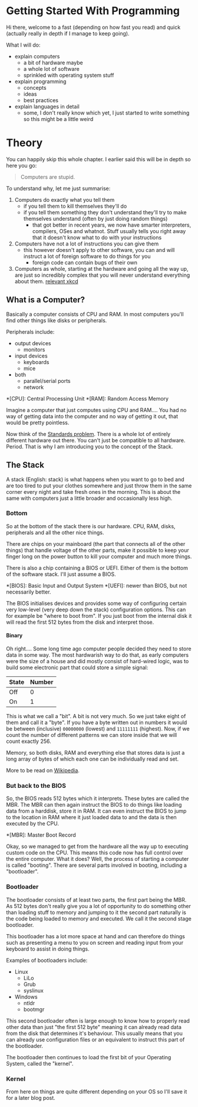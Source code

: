 # Getting Started With Programming

Hi there, welcome to a fast (depending on how fast you read) and quick
(actually really in depth if I manage to keep going).

What I will do:

- explain computers
	- a bit of hardware maybe
	- a whole lot of software
	- sprinkled with operating system stuff
- explain programming
	- concepts
	- ideas
	- best practices
- explain languages in detail
	- some, I don't really know which yet, I just started to write something so
	  this might be a little weird

# Theory

You can happily skip this whole chapter.
I earlier said this will be in depth so here you go:

> Computers are stupid.

To understand why, let me just summarise:

1. Computers do exactly what you tell them
	- if you tell them to kill themselves they'll do
	- if you tell them something they don't understand they'll try to make
	  themselves understand (often by just doing random things)
		- that got better in recent years, we now have smarter interpreters,
		  compilers, OSes and whatnot. Stuff usually tells you right away that
		  it doesn't know what to do with your instructions
2. Computers have not a lot of instructions you can give them
	- this however doesn't apply to other software, you can and will instruct a
	  lot of foreign software to do things for you
		- foreign code can contain bugs of their own
3. Computers as whole, starting at the hardware and going all the way up, are
   just so incredibly complex that you will never understand everything about
   them. [relevant xkcd](https://xkcd.com/1605/)

## What is a Computer?

Basically a computer consists of CPU and RAM.
In most computers you'll find other things like disks or peripherals.

Peripherals include:

- output devices
	- monitors
- input devices
	- keyboards
	- mice
- both
	- parallel/serial ports
	- network

*[CPU]: Central Processing Unit
*[RAM]: Random Access Memory

Imagine a computer that just computes using CPU and RAM.…
You had no way of getting data into the computer and no way of getting it out,
that would be pretty pointless.

Now think of the [Standards problem](https://xkcd.com/927/).
There is a whole lot of entirely different hardware out there.
You can't just be compatible to all hardware.
Period.
That is why I am introducing you to the concept of the Stack.

## The Stack

A stack (English: stack) is what happens when you want to go to bed and are too
tired to put your clothes somewhere and just throw them in the same corner
every night and take fresh ones in the morning.
This is about the same with computers just a little broader and occasionally
less high.

### Bottom

So at the bottom of the stack there is our hardware.
CPU, RAM, disks, peripherals and all the other nice things.

There are chips on your mainboard (the part that connects all of the other
things) that handle voltage of the other parts, make it possible to keep your
finger long on the power button to kill your computer and much more things.

There is also a chip containing a BIOS or UEFI.
Either of them is the bottom of the software stack.
I'll just assume a BIOS.

*[BIOS]: Basic Input and Output System
*[UEFI]: newer than BIOS, but not necessarily better.

The BIOS initialises devices and provides some way of configuring certain very
low-level (very deep down the stack) configuration options.
This can for example be "where to boot from".
If you just boot from the internal disk it will read the first 512 bytes from
the disk and interpret those.

#### Binary

Oh right.…
Some long time ago computer people decided they need to store data in some way.
The most hardwarish way to do that, as early computers were the size of a
house and did mostly consist of hard-wired logic, was to build some electronic
part that could store a simple signal:

| State | Number |
|-------|--------|
| Off   | 0      |
| On    | 1      |

This is what we call a "bit".
A bit is not very much.
So we just take eight of them and call it a "byte".
If you have a byte written out in numbers it would be between (inclusive)
`00000000` (lowest) and `11111111` (highest).
Now, if we count the number of different patterns we can store inside that we
will count exactly 256.

Memory, so both disks, RAM and everything else that stores data is just a long
array of bytes of which each one can be individually read and set.

More to be read on [Wikipedia](https://en.wikipedia.org/wiki/Binary_number).

### But back to the BIOS

So, the BIOS reads 512 bytes which it interprets.
These bytes are called the MBR.
The MBR can then again instruct the BIOS to do things like loading data from a
harddisk, store it in RAM.
It can even instruct the BIOS to jump to the location in RAM where it just
loaded data to and the data is then executed by the CPU.

*[MBR]: Master Boot Record

Okay, so we managed to get from the hardware all the way up to executing custom
code on the CPU.
This means this code now has full control over the entire computer.
What it does?
Well, the process of starting a computer is called "booting".
There are several parts involved in booting, including a "bootloader".

### Bootloader

The bootloader consists of at least two parts, the first part being the MBR.
As 512 bytes don't really give you a lot of opportunity to do something other
than loading stuff to memory and jumping to it the second part naturally is the
code being loaded to memory and executed.
We call it the second stage bootloader.

This bootloader has a lot more space at hand and can therefore do things such
as presenting a menu to you on screen and reading input from your keyboard to
assist in doing things.

Examples of bootloaders include:

- Linux
	- LiLo
	- Grub
	- syslinux
- Windows
	- ntldr
	- bootmgr

This second bootloader often is large enough to know how to properly read other
data than just "the first 512 byte" meaning it can already read data from the
disk that determines it's behaviour.
This usually means that you can already use configuration files or an
equivalent to instruct this part of the bootloader.

The bootloader then continues to load the first bit of your Operating System,
called the "kernel".

### Kernel

From here on things are quite different depending on your OS so I'll save it
for a later blog post.

